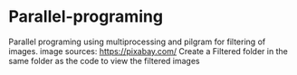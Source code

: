 # Parallel-programing
Parallel programing using multiprocessing and pilgram for filtering of images. image sources: https://pixabay.com/
Create a Filtered folder in the same folder as the code to view the filtered images

